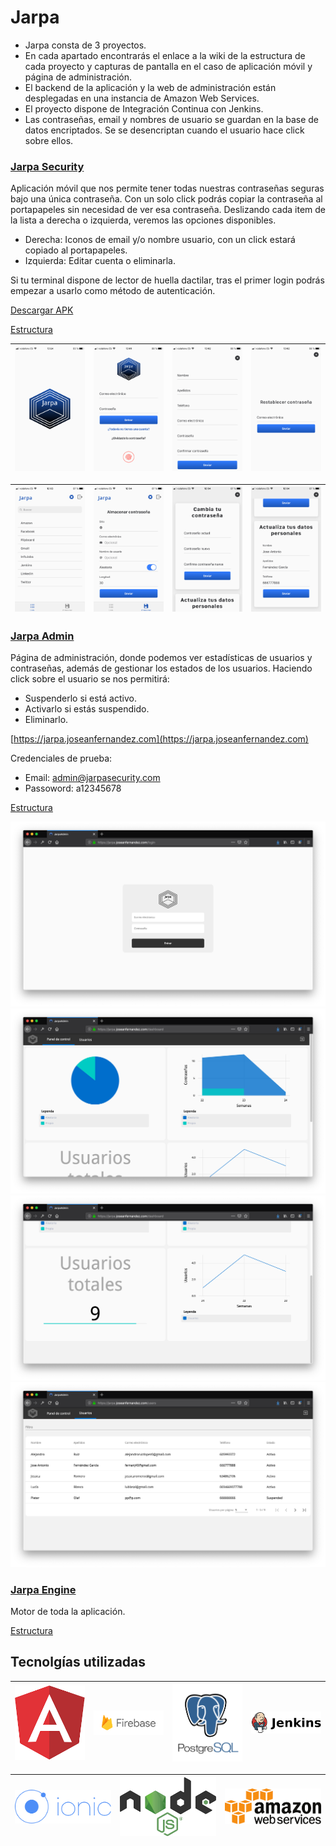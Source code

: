 # Jarpa

* Jarpa consta de 3 proyectos.
* En cada apartado encontrarás el enlace a la wiki de la estructura de cada proyecto y capturas de pantalla en el caso de aplicación móvil y página de administración.
* El backend de la aplicación y la web de administración están desplegadas en una instancia de Amazon Web Services.
* El proyecto dispone de Integración Continua con Jenkins.
* Las contraseñas, email y nombres de usuario se guardan en la base de datos encriptados. Se se desencriptan cuando el usuario hace click sobre ellos.

### [Jarpa Security](https://github.com/joseanfernandez/jarpa-security) 
Aplicación móvil que nos permite tener todas nuestras contraseñas seguras bajo una única contraseña.
Con un solo click podrás copiar la contraseña al portapapeles sin necesidad de ver esa contraseña.
Deslizando cada item de la lista a derecha o izquierda, veremos las opciones disponibles.
* Derecha: Iconos de email y/o nombre usuario, con un click estará copiado al portapapeles.
* Izquierda: Editar cuenta o eliminarla.

Si tu terminal dispone de lector de huella dactilar, tras el primer login podrás empezar a usarlo como método de autenticación.

[Descargar APK](https://github.com/joseanfernandez/Jarpa/raw/master/Jarpa.apk)

[Estructura](https://github.com/joseanfernandez/Jarpa/wiki/Jarpa-Security)


|<img src="screenshots/splashscreen.PNG" alt="Imagen no disponible">|<img src="screenshots/login.PNG" alt="Imagen no disponible">|<img src="screenshots/register.PNG" alt="Imagen no disponible" >|<img src="screenshots/forgotPassword.PNG" alt="Imagen no disponible">|
|----------|----------|----------|----------|

|<img src="screenshots/list.PNG" alt="Imagen no disponible">|<img src="screenshots/generator.PNG" alt="Imagen no disponible" >|<img src="screenshots/settings1.PNG" alt="Imagen no disponible">|<img src="screenshots/settings2.PNG" alt="Imagen no disponible">|
|----------|----------|----------|----------|
### [Jarpa Admin](https://github.com/joseanfernandez/jarpa-admin)
Página de administración, donde podemos ver estadísticas de usuarios y contraseñas, además de gestionar los estados de los usuarios.
Haciendo click sobre el usuario se nos permitirá:
* Suspenderlo si está activo.
* Activarlo si estás suspendido.
* Eliminarlo.

[https://jarpa.joseanfernandez.com](https://jarpa.joseanfernandez.com)

Credenciales de prueba:
* Email: admin@jarpasecurity.com 
* Passoword: a12345678
  
[Estructura](https://github.com/joseanfernandez/Jarpa/wiki/Jarpa-Admin)

<img src="screenshots/admin/login.png" alt="Imagen no disponible">
<img src="screenshots/admin/dashboard1.png" alt="Imagen no disponible" >
<img src="screenshots/admin/dashboard2.png" alt="Imagen no disponible">
<img src="screenshots/admin/users.png" alt="Imagen no disponible">

### [Jarpa Engine](https://github.com/joseanfernandez/jarpa-engine)
Motor de toda la aplicación.

[Estructura](https://github.com/joseanfernandez/Jarpa/wiki/Jarpa-Engine)


## Tecnolgías utilizadas


|<img src="logos/angular.png" alt="Imagen no disponible" width="250">|<img src="logos/firebase2.png" alt="Imagen no disponible" width="250">|<img src="logos/postgresql.png" alt="Imagen no disponible" width="250">|<img src="logos/jenkins2.png" alt="Imagen no disponible" width="250">|
|----------|----------|----------|----------|

|<img src="logos/ionic.png" alt="Imagen no disponible" width="300">|<img src="logos/node.png" alt="Imagen no disponible" width="300">|<img src="logos/aws.png" alt="Imagen no disponible" width="300">|
|----------|----------|----------|
